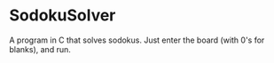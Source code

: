 # SodokuSolver
A program in C that solves sodokus. Just enter the board (with 0's for blanks), and run.